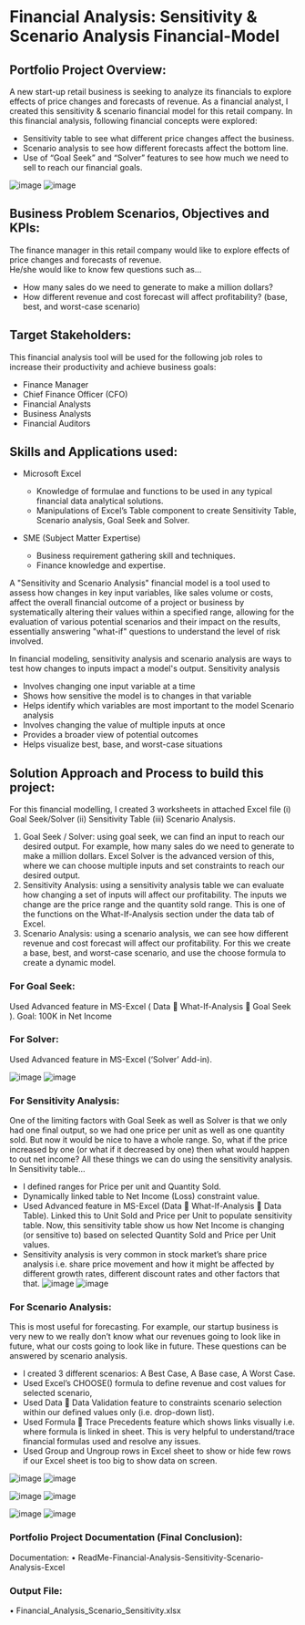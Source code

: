 # Financial Analysis: Sensitivity & Scenario Analysis Financial-Model
## Portfolio Project Overview:
A new start-up retail business is seeking to analyze its financials to explore effects of price changes and forecasts of revenue. As a financial analyst, I created this sensitivity & scenario financial model for this retail company. 
In this financial analysis, following financial concepts were explored:
* Sensitivity table to see what different price changes affect the business.
* Scenario analysis to see how different forecasts affect the bottom line.
* Use of “Goal Seek” and “Solver” features to see how much we need to sell to reach our financial goals.

![image](https://github.com/user-attachments/assets/915416ea-01fc-46cd-9d75-99dbf9d84236)
![image](https://github.com/user-attachments/assets/915416ea-01fc-46cd-9d75-99dbf9d84236)

## Business Problem Scenarios, Objectives and KPIs:
The finance manager in this retail company would like to explore effects of price changes and forecasts of revenue.  
He/she would like to know few questions such as…
* How many sales do we need to generate to make a million dollars?
* How different revenue and cost forecast will affect profitability? (base, best, and worst-case scenario)

## Target Stakeholders:
This financial analysis tool will be used for the following job roles to increase their productivity and achieve business goals:
* Finance Manager
* Chief Finance Officer (CFO)
* Financial Analysts
* Business Analysts
* Financial Auditors

## Skills and Applications used: 
* Microsoft Excel 
  * Knowledge of formulae and functions to be used in any typical financial data analytical solutions.
  * Manipulations of Excel’s Table component to create Sensitivity Table, Scenario analysis, Goal Seek and Solver. 

* SME (Subject Matter Expertise)
  * Business requirement gathering skill and techniques.
  * Finance knowledge and expertise.

A "Sensitivity and Scenario Analysis" financial model is a tool used to assess how changes in key input variables, like sales volume or costs, affect the overall financial outcome of a project or business by systematically altering their values within a specified range, allowing for the evaluation of various potential scenarios and their impact on the results, essentially answering "what-if" questions to understand the level of risk involved. 

In financial modeling, sensitivity analysis and scenario analysis are ways to test how changes to inputs impact a model's output. 
Sensitivity analysis 
* Involves changing one input variable at a time
* Shows how sensitive the model is to changes in that variable
* Helps identify which variables are most important to the model
Scenario analysis 
* Involves changing the value of multiple inputs at once
* Provides a broader view of potential outcomes
* Helps visualize best, base, and worst-case situations

## Solution Approach and Process to build this project:
For this financial modelling, I created 3 worksheets in attached Excel file (i) Goal Seek/Solver (ii) Sensitivity Table (iii) Scenario Analysis. 

1.	Goal Seek / Solver: using goal seek, we can find an input to reach our desired output. For example, how many sales do we need to generate to make a million dollars. Excel Solver is the advanced version of this, where we can choose multiple inputs and set constraints to reach our desired output. 
2.	Sensitivity Analysis: using a sensitivity analysis table we can evaluate how changing a set of inputs will affect our profitability. The inputs we change are the price range and the quantity sold range. This is one of the functions on the What-If-Analysis section under the data tab of Excel. 
3.	Scenario Analysis: using a scenario analysis, we can see how different revenue and cost forecast will affect our profitability. For this we create a base, best, and worst-case scenario, and use the choose formula to create a dynamic model.

### For Goal Seek: 
Used Advanced feature in MS-Excel ( Data  What-If-Analysis  Goal Seek ). Goal: 100K in Net Income

### For Solver: 
Used Advanced feature in MS-Excel  (‘Solver’ Add-in).

![image](https://github.com/user-attachments/assets/40aa615e-3650-4638-8ac6-cca42cc135b3)
![image](https://github.com/user-attachments/assets/40aa615e-3650-4638-8ac6-cca42cc135b3)


### For Sensitivity Analysis:
One of the limiting factors with Goal Seek as well as Solver is that we only had one final output, so we had one price per unit as well as one quantity sold. But now it would be nice to have a whole range. So, what if the price increased by one (or what if it decreased by one) then what would happen to out net income?
All these things we can do using the sensitivity analysis. 
In Sensitivity table… 
* I defined ranges for Price per unit and Quantity Sold. 
* Dynamically linked table to Net Income (Loss) constraint value.
* Used Advanced feature in MS-Excel (Data  What-If-Analysis  Data Table). Linked this to Unit Sold and Price per Unit to populate sensitivity table. Now, this sensitivity table show us how Net Income is changing (or sensitive to) based on selected Quantity Sold and Price per Unit values.
* Sensitivity analysis is very common in stock market’s share price analysis i.e. share price movement and how it might be affected by different growth rates, different discount rates and other factors that that.
![image](https://github.com/user-attachments/assets/790b7517-2e36-460d-a12f-db1c73f37c74)
![image](https://github.com/user-attachments/assets/790b7517-2e36-460d-a12f-db1c73f37c74)

### For Scenario Analysis:
This is most useful for forecasting. For example, our startup business is very new to we really don’t know what our revenues going to look like in future, what our costs going to look like in future. These questions can be answered by scenario analysis.
* I created 3 different scenarios: A Best Case, A Base case, A Worst Case.
* Used Excel’s CHOOSE() formula to define revenue and cost values for selected scenario,
* Used Data  Data Validation feature to constraints scenario selection within our defined values only (i.e. drop-down list).
* Used Formula  Trace Precedents feature which shows links visually i.e. where formula is linked in sheet. This is very helpful to understand/trace financial formulas used and resolve any issues.
* Used Group and Ungroup rows in Excel sheet to show or hide few rows if our Excel sheet is too big to show data on screen.

![image](https://github.com/user-attachments/assets/6f551d5a-538e-42b2-b160-fafb5540d366)
![image](https://github.com/user-attachments/assets/6f551d5a-538e-42b2-b160-fafb5540d366)

![image](https://github.com/user-attachments/assets/680060d3-342f-4cef-9cf3-caf86baa09e6)
![image](https://github.com/user-attachments/assets/680060d3-342f-4cef-9cf3-caf86baa09e6)

![image](https://github.com/user-attachments/assets/65368450-732b-42c9-a0b8-c9ddef351c87)
![image](https://github.com/user-attachments/assets/65368450-732b-42c9-a0b8-c9ddef351c87)


### Portfolio Project Documentation (Final Conclusion):
Documentation: 
•	ReadMe-Financial-Analysis-Sensitivity-Scenario-Analysis-Excel

### Output File:
•	Financial_Analysis_Scenario_Sensitivity.xlsx








